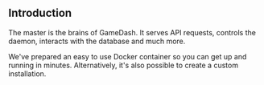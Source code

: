 ## Introduction

The master is the brains of GameDash. It serves API requests, controls the daemon, interacts with the database and much more.

We've prepared an easy to use Docker container so you can get up and running in minutes. Alternatively, it's also possible to create a custom installation. 
